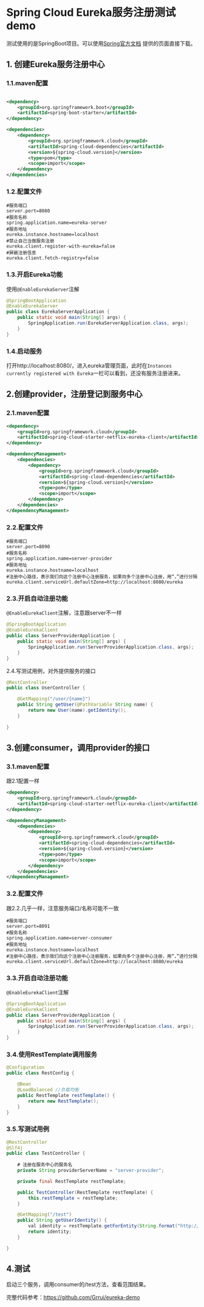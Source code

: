 # Spring Cloud Eureka服务注册测试demo

测试使用的是SpringBoot项目。可以使用[Spring官方文档](https://start.spring.io/) 提供的页面直接下载。

## 1. 创建Eureka服务注册中心

### 1.1.maven配置

```xml

<dependency>
    <groupId>org.springframework.boot</groupId>
    <artifactId>spring-boot-starter</artifactId>
</dependency>

<dependencies>
    <dependency>
        <groupId>org.springframework.cloud</groupId>
        <artifactId>spring-cloud-dependencies</artifactId>
        <version>${spring-cloud.version}</version>
        <type>pom</type>
        <scope>import</scope>
    </dependency>
</dependencies>
```

### 1.2.配置文件

```
#服务端口
server.port=8080
#服务名称
spring.application.name=eureka-server
#服务地址
eureka.instance.hostname=localhost
#禁止自己当做服务注册
eureka.client.register-with-eureka=false
#屏蔽注册信息
eureka.client.fetch-registry=false
```

### 1.3.开启Eureka功能

使用`@EnableEurekaServer`注解
```Java
@SpringBootApplication
@EnableEurekaServer
public class EurekaServerApplication {
	public static void main(String[] args) {
		SpringApplication.run(EurekaServerApplication.class, args);
	}
}
```

### 1.4.启动服务
打开http://localhost:8080/，进入eureka管理页面，此时在`Instances currently registered with Eureka`一栏可以看到，还没有服务注册进来。


## 2.创建provider，注册登记到服务中心

### 2.1.maven配置

```xml
<dependency>
    <groupId>org.springframework.cloud</groupId>
    <artifactId>spring-cloud-starter-netflix-eureka-client</artifactId>
</dependency>

<dependencyManagement>
    <dependencies>
        <dependency>
            <groupId>org.springframework.cloud</groupId>
            <artifactId>spring-cloud-dependencies</artifactId>
            <version>${spring-cloud.version}</version>
            <type>pom</type>
            <scope>import</scope>
        </dependency>
    </dependencies>
</dependencyManagement>
```

### 2.2.配置文件

```
#服务端口
server.port=8090
#服务名称
spring.application.name=server-provider
#服务地址
eureka.instance.hostname=localhost
#注册中心路径，表示我们向这个注册中心注册服务，如果向多个注册中心注册，用“，”进行分隔
eureka.client.serviceUrl.defaultZone=http://localhost:8080/eureka
```

### 2.3.开启自动注册功能
`@EnableEurekaClient`注解，注意跟server不一样

```java
@SpringBootApplication
@EnableEurekaClient
public class ServerProviderApplication {
	public static void main(String[] args) {
		SpringApplication.run(ServerProviderApplication.class, args);
	}
}
```

2.4.写测试用例，对外提供服务的接口
```java
@RestController
public class UserController {

    @GetMapping("/user/{name}")
    public String getUser(@PathVariable String name) {
        return new User(name).getIdentity();
    }
    
}
```



## 3.创建consumer，调用provider的接口

### 3.1.maven配置
跟2.1配置一样

```xml
<dependency>
    <groupId>org.springframework.cloud</groupId>
    <artifactId>spring-cloud-starter-netflix-eureka-client</artifactId>
</dependency>

<dependencyManagement>
    <dependencies>
        <dependency>
            <groupId>org.springframework.cloud</groupId>
            <artifactId>spring-cloud-dependencies</artifactId>
            <version>${spring-cloud.version}</version>
            <type>pom</type>
            <scope>import</scope>
        </dependency>
    </dependencies>
</dependencyManagement>
```

### 3.2.配置文件
跟2.2.几乎一样，注意服务端口/名称可能不一致

```
#服务端口
server.port=8091
#服务名称
spring.application.name=server-consumer
#服务地址
eureka.instance.hostname=localhost
#注册中心路径，表示我们向这个注册中心注册服务，如果向多个注册中心注册，用“，”进行分隔
eureka.client.serviceUrl.defaultZone=http://localhost:8080/eureka
```

### 3.3.开启自动注册功能
`@EnableEurekaClient`注解
```java
@SpringBootApplication
@EnableEurekaClient
public class ServerProviderApplication {
	public static void main(String[] args) {
		SpringApplication.run(ServerProviderApplication.class, args);
	}
}
```


### 3.4.使用RestTemplate调用服务
```Java
@Configuration
public class RestConfig {

    @Bean
    @LoadBalanced //负载均衡
    public RestTemplate restTemplate() {
        return new RestTemplate();
    }
}
```

### 3.5.写测试用例

```java
@RestController
@Slf4j
public class TestController {
    
    # 注册在服务中心的服务名
    private String providerServerName = "server-provider";

    private final RestTemplate restTemplate;

    public TestController(RestTemplate restTemplate) {
        this.restTemplate = restTemplate;
    }

    @GetMapping("/test")
    public String getUserIdentity() {
        val identity = restTemplate.getForEntity(String.format("http://%s/user/test", providerServerName), String.class).getBody();
        return identity;
    }

}
```

## 4.测试
启动三个服务，调用consumer的/test方法，查看范围结果。

完整代码参考：https://github.com/Grrui/eureka-demo
